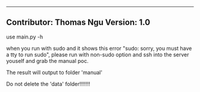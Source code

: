 ----------------------------------------------------
Contributor: Thomas Ngu
Version: 1.0
----------------------------------------------------
use main.py -h

when you run with sudo and it shows this error "sudo: sorry, you must have a tty to run sudo", please run with non-sudo option and ssh into the server youself and grab the manual poc.

The result will output to folder 'manual'

Do not delete the 'data' folder!!!!!!! 